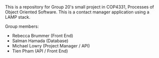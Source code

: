 This is a repository for Group 20's small project in COP4331, Processes of Object Oriented Software. This is a contact manager application using a LAMP stack. 

Group members:
- Rebecca Brummer (Front End)
- Salman Hamada (Database)
- Michael Lowry (Project Manager / API) 
- Tien Pham (API / Front End)
